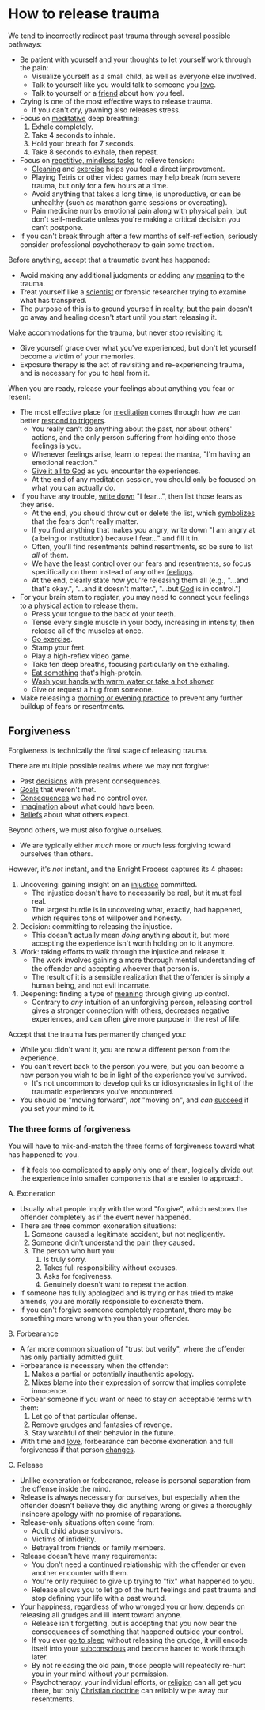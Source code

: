 
# How to release trauma

We tend to incorrectly redirect past trauma through several possible pathways:

- Be patient with yourself and your thoughts to let yourself work through the pain:
  - Visualize yourself as a small child, as well as everyone else involved.
  - Talk to yourself like you would talk to someone you [love](people-love.md).
  - Talk to yourself or a [friend](people-4_friends.md) about how you feel.
- Crying is one of the most effective ways to release trauma.
  - If you can't cry, yawning also releases stress.
- Focus on [meditative](awareness-meditation.md) deep breathing:
  1. Exhale completely.
  2. Take 4 seconds to inhale.
  3. Hold your breath for 7 seconds.
  4. Take 8 seconds to exhale, then repeat.
- Focus on [repetitive, mindless tasks](success-4_routine.md) to relieve tension:
  - [Cleaning](home-housekeeping.md) and [exercise](body-3_exercise.md) helps you feel a direct improvement.
  - Playing Tetris or other video games may help break from severe trauma, but only for a few hours at a time.
  - Avoid anything that takes a long time, is unproductive, or can be unhealthy (such as marathon game sessions or overeating).
  - Pain medicine numbs emotional pain along with physical pain, but don't self-medicate unless you're making a critical decision you can't postpone.
- If you can't break through after a few months of self-reflection, seriously consider professional psychotherapy to gain some traction.

Before anything, accept that a traumatic event has happened:

- Avoid making any additional judgments or adding any [meaning](meaning.md) to the trauma.
- Treat yourself like a [scientist](science.md) or forensic researcher trying to examine what has transpired.
- The purpose of this is to ground yourself in reality, but the pain doesn't go away and healing doesn't start until you start releasing it.

Make accommodations for the trauma, but never stop revisiting it:

- Give yourself grace over what you've experienced, but don't let yourself become a victim of your memories.
- Exposure therapy is the act of revisiting and re-experiencing trauma, and is necessary for you to heal from it.

When you are ready, release your feelings about anything you fear or resent:

- The most effective place for [meditation](awareness-meditation.md) comes through how we can better [respond to triggers](habits.md).
  - You really can't do anything about the past, nor about others' actions, and the only person suffering from holding onto those feelings is you.
  - Whenever feelings arise, learn to repeat the mantra, "I'm having an emotional reaction."
  - [Give it all to God](god-prayer.md) as you encounter the experiences.
  - At the end of any meditation session, you should only be focused on what you can actually do.
- If you have any trouble, [write down](language-writing.md) "I fear...", then list those fears as they arise.
  - At the end, you should throw out or delete the list, which [symbolizes](symbols.md) that the fears don't really matter.
  - If you find anything that makes you angry, write down "I am angry at (a being or institution) because I fear..." and fill it in.
  - Often, you'll find resentments behind resentments, so be sure to list *all* of them.
  - We have the least control over our fears and resentments, so focus specifically on them instead of any other [feelings](mind-feelings.md).
  - At the end, clearly state how you're releasing them all (e.g., "...and that's okay.", "...and it doesn't matter.", "...but [God](god.md) is in control.")
- For your brain stem to register, you may need to connect your feelings to a physical action to release them.
  - Press your tongue to the back of your teeth.
  - Tense every single muscle in your body, increasing in intensity, then release all of the muscles at once.
  - [Go exercise](body-3_exercise.md).
  - Stamp your feet.
  - Play a high-reflex video game.
  - Take ten deep breaths, focusing particularly on the exhaling.
  - [Eat something](cooking.md) that's high-protein.
  - [Wash your hands with warm water or take a hot shower](people-2_image.md).
  - Give or request a hug from someone.
- Make releasing a [morning or evening practice](habits.md) to prevent any further buildup of fears or resentments.

## Forgiveness

Forgiveness is technically the final stage of releasing trauma.

There are multiple possible realms where we may not forgive:

- Past [decisions](decisions.md) with present consequences.
- [Goals](success-1_why.md) that weren't met.
- [Consequences](mind-creativity-results.md) we had no control over.
- [Imagination](imagination.md) about what could have been.
- [Beliefs](trust.md) about what others expect.

Beyond others, we must also forgive ourselves.

- We are typically either *much* more or *much* less forgiving toward ourselves than others.

However, it's *not* instant, and the Enright Process captures its 4 phases:

1. Uncovering: gaining insight on an [injustice](morality.md) committed.
   - The injustice doesn't have to necessarily be real, but it must feel real.
   - The largest hurdle is in uncovering what, exactly, had happened, which requires tons of willpower and honesty.
2. Decision: committing to releasing the injustice.
   - This doesn't actually mean *doing* anything about it, but more accepting the experience isn't worth holding on to it anymore.
3. Work: taking efforts to walk through the injustice and release it.
   - The work involves gaining a more thorough mental understanding of the offender and accepting whoever that person is.
   - The result of it is a sensible realization that the offender is simply a human being, and not evil incarnate.
4. Deepening: finding a type of [meaning](meaning.md) through giving up control.
   - Contrary to *any* intuition of an unforgiving person, releasing control gives a stronger connection with others, decreases negative experiences, and can often give more purpose in the rest of life.

Accept that the trauma has permanently changed you:

- While you didn't want it, you are now a different person from the experience.
- You can't revert back to the person you were, but you can become a new person you wish to be in light of the experience you've survived.
  - It's not uncommon to develop quirks or idiosyncrasies in light of the traumatic experiences you've encountered.
- You should be "moving forward", *not* "moving on", and *can* [succeed](success-1_why.md) if you set your mind to it.

### The three forms of forgiveness

You will have to mix-and-match the three forms of forgiveness toward what has happened to you.

- If it feels too complicated to apply only one of them, [logically](logic.md) divide out the experience into smaller components that are easier to approach.

A. Exoneration

- Usually what people imply with the word "forgive", which restores the offender completely as if the event never happened.
- There are three common exoneration situations:
  1. Someone caused a legitimate accident, but not negligently.
  2. Someone didn't understand the pain they caused.
  3. The person who hurt you:
     1. Is truly sorry.
     2. Takes full responsibility without excuses.
     3. Asks for forgiveness.
     4. Genuinely doesn't want to repeat the action.
- If someone has fully apologized and is trying or has tried to make amends, you are morally responsible to exonerate them.
- If you can't forgive someone completely repentant, there may be something more wrong with you than your offender.

B. Forbearance

- A far more common situation of "trust but verify", where the offender has only partially admitted guilt.
- Forbearance is necessary when the offender:
  1. Makes a partial or potentially inauthentic apology.
  2. Mixes blame into their expression of sorrow that implies complete innocence.
- Forbear someone if you want or need to stay on acceptable terms with them:
  1. Let go of that particular offense.
  2. Remove grudges and fantasies of revenge.
  3. Stay watchful of their behavior in the future.
- With time and [love](people-love.md), forbearance can become exoneration and full forgiveness if that person [changes](changes.md).

C. Release

- Unlike exoneration or forbearance, release is personal separation from the offense inside the mind.
- Release is always necessary for ourselves, but especially when the offender doesn't believe they did anything wrong or gives a thoroughly insincere apology with no promise of reparations.
- Release-only situations often come from:
  - Adult child abuse survivors.
  - Victims of infidelity.
  - Betrayal from friends or family members.
- Release doesn't have many requirements:
  - You don't need a continued relationship with the offender or even another encounter with them.
  - You're only required to give up trying to "fix" what happened to you.
  - Release allows you to let go of the hurt feelings and past trauma and stop defining your life with a past wound.
- Your happiness, regardless of who wronged you or how, depends on releasing all grudges and ill intent toward anyone.
  - Release isn't forgetting, but is accepting that you now bear the consequences of something that happened outside your control.
  - If you ever [go to sleep](sleep.md) without releasing the grudge, it will encode itself into your [subconscious](awareness.md) and become harder to work through later.
  - By not releasing the old pain, those people will repeatedly re-hurt you in your mind without your permission.
  - Psychotherapy, your individual efforts, or [religion](religion-answers.md) can all get you there, but only [Christian doctrine](jesus-gospel.md) can reliably wipe away our resentments.
